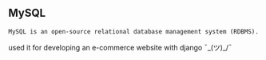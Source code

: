 ## MySQL
```
MySQL is an open-source relational database management system (RDBMS).
```

used it for developing an e-commerce website with django ¯\_(ツ)_/¯